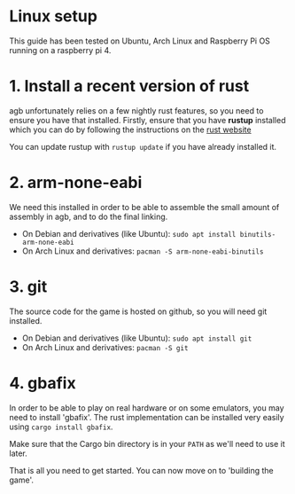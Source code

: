 # Linux setup

This guide has been tested on Ubuntu, Arch Linux and Raspberry Pi OS running on a raspberry pi 4.

# 1. Install a recent version of rust

agb unfortunately relies on a few nightly rust features, so you need to ensure you have that installed.
Firstly, ensure that you have **rustup** installed which you can do by following the instructions on the [rust website](https://www.rust-lang.org/tools/install)

You can update rustup with `rustup update` if you have already installed it.

# 2. arm-none-eabi

We need this installed in order to be able to assemble the small amount of assembly in agb, and to do the final linking.

* On Debian and derivatives (like Ubuntu): `sudo apt install binutils-arm-none-eabi`
* On Arch Linux and derivatives: `pacman -S arm-none-eabi-binutils`

# 3. git

The source code for the game is hosted on github, so you will need git installed.

* On Debian and derivatives (like Ubuntu): `sudo apt install git`
* On Arch Linux and derivatives: `pacman -S git`

# 4. gbafix

In order to be able to play on real hardware or on some emulators, you may need to install 'gbafix'.
The rust implementation can be installed very easily using `cargo install gbafix`.

Make sure that the Cargo bin directory is in your `PATH` as we'll need to use it later.

That is all you need to get started.
You can now move on to 'building the game'.

